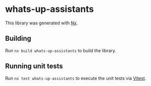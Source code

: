 # whats-up-assistants

This library was generated with [Nx](https://nx.dev).

## Building

Run `nx build whats-up-assistants` to build the library.

## Running unit tests

Run `nx test whats-up-assistants` to execute the unit tests via [Vitest](https://vitest.dev/).
